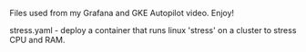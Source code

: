 Files used from my Grafana and GKE Autopilot video. Enjoy!

stress.yaml - deploy a container that runs linux 'stress' on a cluster to stress CPU and RAM.
